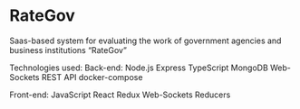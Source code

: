 # RateGov
Saаs-based system for evaluating the work of government agencies and business institutions “RateGov”

Technologies used:
  Back-end:
    Node.js
    Express
    TypeScript
    MongoDB
    Web-Sockets
    REST API
    docker-compose
    
  Front-end:
    JavaScript
    React
    Redux
    Web-Sockets
    Reducers
